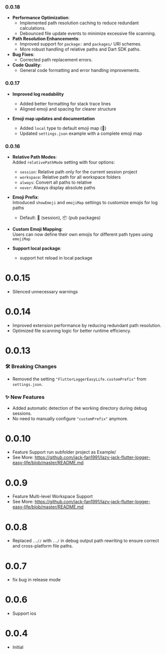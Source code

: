 ### 0.0.18
- **Performance Optimization**:
  - Implemented path resolution caching to reduce redundant calculations.
  - Debounced file update events to minimize excessive file scanning.
- **Path Resolution Enhancements**:
  - Improved support for `package:` and `packages/` URI schemes.
  - More robust handling of relative paths and Dart SDK paths.
- **Bug Fixes**:
  - Corrected path replacement errors.
- **Code Quality**:
  - General code formatting and error handling improvements.

### 0.0.17
- **Improved log readability**
  - Added better formatting for stack trace lines  
  - Aligned emoji and spacing for clearer structure  

- **Emoji map updates and documentation**
  - Added `local` type to default emoji map (🧩)
  - Updated `settings.json` example with a complete emoji map


### 0.0.16
- **Relative Path Modes**:  
  Added `relativePathMode` setting with four options:  
  - `session`: Relative path only for the current session project  
  - `workspace`: Relative path for all workspace folders  
  - `always`: Convert all paths to relative  
  - `never`: Always display absolute paths  

- **Emoji Prefix**:  
  Introduced `showEmoji` and `emojiMap` settings to customize emojis for log paths  
  - Default: 🎯 (session), 📦 (pub packages)  

- **Custom Emoji Mapping**:  
  Users can now define their own emojis for different path types using `emojiMap`  

- **Support local package**: 
    - support hot reload in local package

# 0.0.15
- Silenced unnecessary warnings

# 0.0.14
- Improved extension performance by reducing redundant path resolution.
- Optimized file scanning logic for better runtime efficiency.

# 0.0.13
### 🛠 Breaking Changes
- Removed the setting `"FlutterLoggerEasyLife.customPrefix"` from `settings.json`.

### ✨ New Features
- Added automatic detection of the working directory during debug sessions.
- No need to manually configure `"customPrefix"` anymore.


# 0.0.10
- Feature Support run subfolder project as Example/
- See More: https://github.com/jack-fan1991/lazy-jack-flutter-logger-easy-life/blob/master/README.md

# 0.0.9
- Feature Multi-level Workspace Support
- See More: https://github.com/jack-fan1991/lazy-jack-flutter-logger-easy-life/blob/master/README.md

# 0.0.8
- Replaced `..//` with `../` in debug output path rewriting to ensure correct and cross-platform file paths.

# 0.0.7
- fix bug in release mode

# 0.0.6
- Support ios

# 0.0.4
- Initial